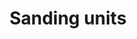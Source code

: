 --- 
title  : "Sanding units "
category   : "Tooling technology"
headline   : " "
short_desc   : "BENZ sanding units, for the sanding of concave, convex and flat surfaces. "
long_desc   : "It's a situation you know. You run your hand over a piece of furniture and appreciate its shape under your fingertips. One surface feels rough, another feels fine and smooth. There's only one thing that can deliver this distinctive feeling: the perfect sanding pattern. BENZ sanding units make sure that your workpiece gets the exactly right surface, for every shape and surface.
                                        Your benefit from machine CNC sanding: no more need for time-consuming clamping for further processing or manual rework. Your production process is streamlined and your production costs are reduced as a result. "
img   : "/images/holz-schleifaggregate-v2.png"
series : "/benz/wood/woodtoolingtechnologies/"
link : "sandingunits"
---